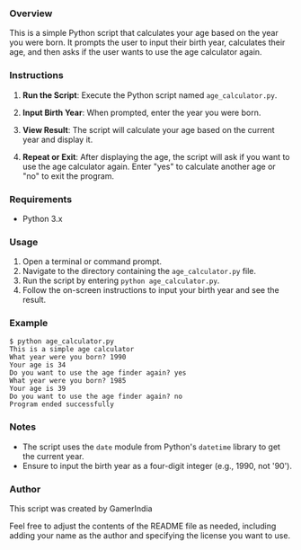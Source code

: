 ### Overview
This is a simple Python script that calculates your age based on the year you were born. It prompts the user to input their birth year, calculates their age, and then asks if the user wants to use the age calculator again.

### Instructions
1. **Run the Script**: Execute the Python script named `age_calculator.py`.

2. **Input Birth Year**: When prompted, enter the year you were born.

3. **View Result**: The script will calculate your age based on the current year and display it.

4. **Repeat or Exit**: After displaying the age, the script will ask if you want to use the age calculator again. Enter "yes" to calculate another age or "no" to exit the program.

### Requirements
- Python 3.x

### Usage
1. Open a terminal or command prompt.
2. Navigate to the directory containing the `age_calculator.py` file.
3. Run the script by entering `python age_calculator.py`.
4. Follow the on-screen instructions to input your birth year and see the result.

### Example
```
$ python age_calculator.py
This is a simple age calculator
What year were you born? 1990
Your age is 34
Do you want to use the age finder again? yes
What year were you born? 1985
Your age is 39
Do you want to use the age finder again? no
Program ended successfully
```

### Notes
- The script uses the `date` module from Python's `datetime` library to get the current year.
- Ensure to input the birth year as a four-digit integer (e.g., 1990, not '90').

### Author
This script was created by GamerIndia

Feel free to adjust the contents of the README file as needed, including adding your name as the author and specifying the license you want to use.
